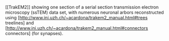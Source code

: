 [[TrakEM2]] showing one section of a serial section transmission electron microscopy (ssTEM) data set, with numerous neuronal arbors reconstructed using [http://www.ini.uzh.ch/~acardona/trakem2_manual.html#trees treelines] and [http://www.ini.uzh.ch/~acardona/trakem2_manual.html#connectors connectors] (for synapses).
